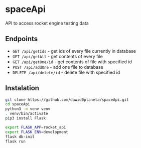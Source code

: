 # spaceApi
API to access rocket engine testing data

## Endpoints
* `GET /api/getIds` - get ids of every file currently in database
* `GET /api/getAll` - get contents of every file
* `GET /api/getOne/id` - get contents of file with specified id
* `POST /api/addOne` - add one file to database
* `DELETE /api/delete/id` - delete file with specified id 

## Instalation
```bash
git clone https://github.com/dawid0planeta/spaceApi.git
cd spaceApi
python3 -m venv venv
. venv/bin/activate
pip3 install Flask

export FLASK_APP=rocket_api
export FLASK_ENV=development
flask db-init
flask run
```